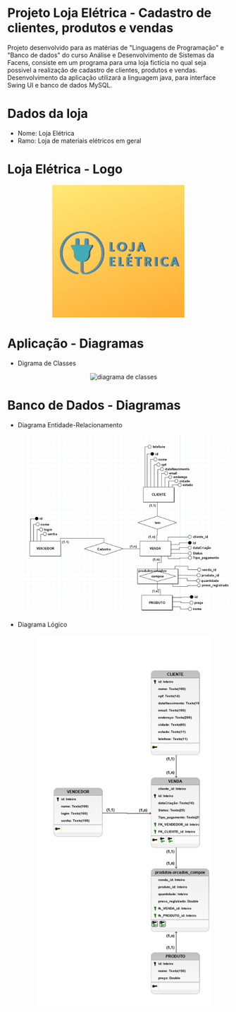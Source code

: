# Projeto Loja Elétrica - Cadastro de clientes, produtos e vendas

<span>
Projeto desenvolvido para as matérias de "Linguagens de Programação" e "Banco de dados" do curso Análise e Desenvolvimento de Sistemas da Facens, consiste em um programa para uma loja fictícia no qual seja possivel a realização de cadastro de clientes, produtos e vendas. Desenvolvimento da aplicação utilizará a linguagem java, para interface Swing UI e banco de dados MySQL.
</span>

# Dados da loja

* Nome: Loja Elétrica
* Ramo: Loja de materiais elétricos em geral

# Loja Elétrica - Logo

<div align="center">
  <img alt="Logo Loja Elétrica" width="300" title="Logo Loja Elétrica" src=".github/logo.png" /> 
</div>

# Aplicação - Diagramas

* Digrama de Classes

    <div align="center"> 
    <img  alt="diagrama de classes" width="600" title="diagrama de classes" src="" /> 
    </div>

# Banco de Dados - Diagramas

* Diagrama Entidade-Relacionamento

  <div align="center"> 
    <img  alt="DER" width="600" title="DEr" src=".github/Diagrama ER.png" /> 
  </div>

* Diagrama Lógico

  <div align="center">
    <img alt="Diagrama lógico" width="400" title="Diagrama lógico" src=".github/Diagrama Logico.png" /> 
  </div>
